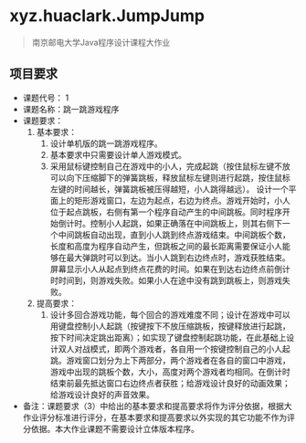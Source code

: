 # xyz.huaclark.JumpJump
> 南京邮电大学Java程序设计课程大作业
## 项目要求
* 课题代号： 1
* 课题名称：跳一跳游戏程序
* 课题要求：
    1. 基本要求：
       1. 设计单机版的跳一跳游戏程序。
       2. 基本要求中只需要设计单人游戏模式。
       3. 采用鼠标键控制自己在游戏中的小人，完成起跳（按住鼠标左键不放可以向下压缩脚下的弹簧跳板，释放鼠标左键则进行起跳，按住鼠标左键的时间越长，弹簧跳板被压得越短，小人跳得越远）。
设计一个平面上的矩形游戏窗口，左边为起点，右边为终点。游戏开始时，小人位于起点跳板，右侧有第一个程序自动产生的中间跳板。同时程序开始倒计时。控制小人起跳，如果正确落在中间跳板上，则其右侧下一个中间跳板自动出现，直到小人跳到终点游戏结束。中间跳板个数，长度和高度为程序自动产生，但跳板之间的最长距离需要保证小人能够在最大弹跳时可以到达。当小人跳到右边终点时，游戏获胜结束。屏幕显示小人从起点到终点花费的时间。如果在到达右边终点前倒计时时间到，则游戏失败。如果小人在途中没有跳到跳板上，则游戏失败。
    2. 提高要求：
        1. 设计多回合游戏功能，每个回合的游戏难度不同；设计在游戏中可以用键盘控制小人起跳（按键按下不放压缩跳板，按键释放进行起跳，按下时间决定跳出距离）；如实现了键盘控制起跳功能，在此基础上设计双人对战模式，即两个游戏者，各自用一个按键控制自己的小人起跳。游戏窗口划分为上下两部分，两个游戏者在各自的窗口中游戏，游戏中出现的跳板个数，大小，高度对两个游戏者均相同。在倒计时结束前最先抵达窗口右边终点者获胜；给游戏设计良好的动画效果；给游戏设计良好的声音效果。
* 备注：课题要求（3）中给出的基本要求和提高要求将作为评分依据，根据大作业评分标准进行评分，在基本要求和提高要求以外实现的其它功能不作为评分依据。本大作业课题不需要设计立体版本程序。
